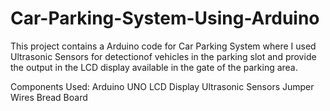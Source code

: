 # Car-Parking-System-Using-Arduino

This project contains a Arduino code for Car Parking System where I used Ultrasonic Sensors for detectionof vehicles in the parking slot and provide the output in the LCD display available in the gate of the parking area.

Components Used:
Arduino UNO
LCD Display 
Ultrasonic Sensors
Jumper Wires
Bread Board
